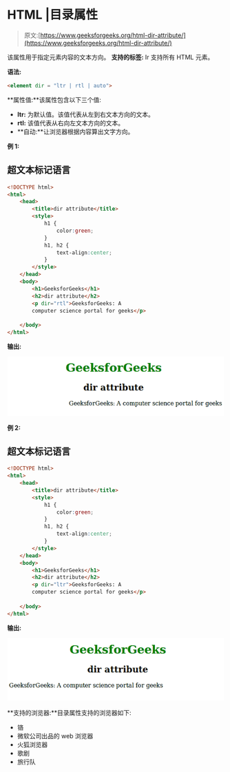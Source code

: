 # HTML |目录属性

> 原文:[https://www.geeksforgeeks.org/html-dir-attribute/](https://www.geeksforgeeks.org/html-dir-attribute/)

该属性用于指定元素内容的文本方向。
**支持的标签:** Ir 支持所有 HTML 元素。

**语法:**

```html
<element dir = "ltr | rtl | auto">
```

**属性值:**该属性包含以下三个值:

*   **ltr:** 为默认值。该值代表从左到右文本方向的文本。
*   **rtl:** 该值代表从右向左文本方向的文本。
*   **自动:**让浏览器根据内容算出文字方向。

**例 1:**

## 超文本标记语言

```html
<!DOCTYPE html>
<html>
    <head>
        <title>dir attribute</title>
        <style>
            h1 {
                color:green;
            }
            h1, h2 {
                text-align:center;
            }
        </style>
    </head>
    <body>
        <h1>GeeksforGeeks</h1>
        <h2>dir attribute</h2>
        <p dir="rtl">GeeksforGeeks: A
        computer science portal for geeks</p>

    </body>
</html>
```

**输出:**

![](img/8c411d7e898d1839ba648e668e5b8aaf.png)

**例 2:**

## 超文本标记语言

```html
<!DOCTYPE html>
<html>
    <head>
        <title>dir attribute</title>
        <style>
            h1 {
                color:green;
            }
            h1, h2 {
                text-align:center;
            }
        </style>
    </head>
    <body>
        <h1>GeeksforGeeks</h1>
        <h2>dir attribute</h2>
        <p dir="ltr">GeeksforGeeks: A
        computer science portal for geeks</p>

    </body>
</html>
```

**输出:**

![](img/a09ddc31bc1d7d778ba05156450dc518.png)

**支持的浏览器:**目录属性支持的浏览器如下:

*   铬
*   微软公司出品的 web 浏览器
*   火狐浏览器
*   歌剧
*   旅行队